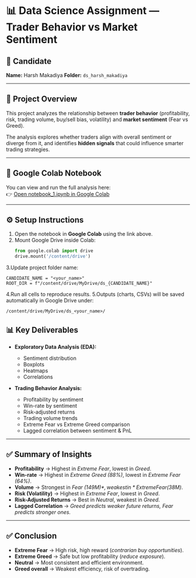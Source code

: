 # 📊 Data Science Assignment — Trader Behavior vs Market Sentiment

## 👤 Candidate
**Name:** Harsh Makadiya 
**Folder:** `ds_harsh_makadiya`  

---

## 📂 Project Overview
This project analyzes the relationship between **trader behavior** (profitability, risk, trading volume, buy/sell bias, volatility) and **market sentiment** (Fear vs Greed).  

The analysis explores whether traders align with overall sentiment or diverge from it, and identifies **hidden signals** that could influence smarter trading strategies.

---

## 🔗 Google Colab Notebook
You can view and run the full analysis here:  
👉 [Open notebook_1.ipynb in Google Colab](https://colab.research.google.com/drive/1fXYRhC3XfYH240aOd5IAV8husP77tQrJ?usp=sharing)


---

## ⚙️ Setup Instructions
1. Open the notebook in **Google Colab** using the link above.  
2. Mount Google Drive inside Colab:
   ```python
   from google.colab import drive
   drive.mount('/content/drive')
3.Update project folder name:

    CANDIDATE_NAME = "<your_name>"
    ROOT_DIR = f"/content/drive/MyDrive/ds_{CANDIDATE_NAME}"
4.Run all cells to reproduce results.
5.Outputs (charts, CSVs) will be saved automatically in Google Drive under:

    /content/drive/MyDrive/ds_<your_name>/

## 📊 Key Deliverables

- **Exploratory Data Analysis (EDA):**
  - Sentiment distribution  
  - Boxplots  
  - Heatmaps  
  - Correlations  

- **Trading Behavior Analysis:**
  - Profitability by sentiment  
  - Win-rate by sentiment  
  - Risk-adjusted returns  
  - Trading volume trends  
  - Extreme Fear vs Extreme Greed comparison  
  - Lagged correlation between sentiment & PnL  

---

## ✅ Summary of Insights

- **Profitability** → Highest in *Extreme Fear*, lowest in *Greed*.  
- **Win-rate** → Highest in *Extreme Greed (88%)*, lowest in *Extreme Fear (64%)*.  
- **Volume** → Strongest in *Fear ($149M)*, weakest in *Extreme Fear ($38M)*.  
- **Risk (Volatility)** → Highest in *Extreme Fear*, lowest in *Greed*.  
- **Risk-Adjusted Returns** → Best in *Neutral*, weakest in *Greed*.  
- **Lagged Correlation** → *Greed predicts weaker future returns, Fear predicts stronger ones.*  

---

## ✅ Conclusion

- **Extreme Fear** → High risk, high reward (*contrarian buy opportunities*).  
- **Extreme Greed** → Safe but low profitability (*reduce exposure*).  
- **Neutral** → Most consistent and efficient environment.  
- **Greed overall** → Weakest efficiency, risk of overtrading.  


